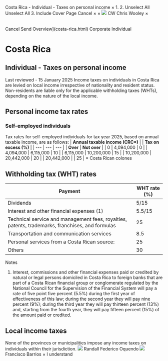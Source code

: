 Costa Rica - Individual - Taxes on personal income
×
1.
2.
Unselect All
Unselect All
3.
Include Cover Page
Cancel
×
×
![](-/media/world-wide-tax-summaries/attachments/global---chris-wooley.ashx%3Frev=ac5e5f3223b34096b1afc2a6009c7320&revision=ac5e5f32-23b3-4096-b1af-c2a6009c7320&hash=859B7ADC84DC2CBEC9760E9E6EE7DE6D0A8BFCDF)
CW
Chris Wooley
×
######
Cancel
Send
Overview](costa-rica.html)
Corporate
Individual
# Costa Rica
## Individual - Taxes on personal income
Last reviewed - 15 January 2025
Income taxes on individuals in Costa Rica are levied on local income irrespective of nationality and resident status.
Non-residents are liable only for the applicable withholding taxes (WHTs), depending on the nature of the local income.
## Personal income tax rates
### **Self-employed individuals**
Tax rates for self-employed individuals for tax year 2025, based on annual taxable income, are as follows:
| **Annual taxable income (CRC\*)** | | **Tax on excess (%)** |
| --- | --- | --- |
| **Over** | **Not over** |
| 0 | 4,094,000 | 0 |
| 4,094,000 | 6,115,000 | 10 |
| 6,115,000 | 10,200,000 | 15 |
| 10,200,000 | 20,442,000 | 20 |
| 20,442,000 |  | 25 |
\* Costa Rican colones
## Withholding tax (WHT) rates
| **Payment** | **WHT rate (%)** |
| --- | --- |
| Dividends | 5/15 |
| Interest and other financial expenses (1) | 5.5/15 |
| Technical service and management fees, royalties, patents, trademarks, franchises, and formulas | 25 |
| Transportation and communication services | 8.5 |
| Personal services from a Costa Rican source: | 25 |
| Others | 30 |
Notes
1. Interest, commissions and other financial expenses paid or credited by natural or legal persons domiciled in Costa Rica to foreign banks that are part of a Costa Rican financial group or conglomerate regulated by the National Council for the Supervision of the Financial System will pay a rate of five point five percent (5.5%) during the first year of effectiveness of this law; during the second year they will pay nine percent (9%); during the third year they will pay thirteen percent (13%) and, starting from the fourth year, they will pay fifteen percent (15%) of the amount paid or credited.
## Local income taxes
None of the provinces or municipalities impose any income taxes on individuals within their jurisdiction.
![](-/media/world-wide-tax-summaries/costaricarandall-federico-oquendocosta-rica--randall-oquendojpg20240708095739494.ashx%3Frev=405635e892c846108cdf2cbb750b43c1&revision=405635e8-92c8-4610-8cdf-2cbb750b43c1&hash=AF6ED23D2AF091FFD748F947CAD442E5D2C5319E)
Randall Federico Oquendo
![](-/media/world-wide-tax-summaries/20230809133135116.ashx%3Frev=d60cb4f807bc4836915dfb1be4f2d262&revision=d60cb4f8-07bc-4836-915d-fb1be4f2d262&hash=7C2536AC53B3BB3B9ADA3C84F7DA8DFAD265CCC4)
Francisco Barrios
×
I understand